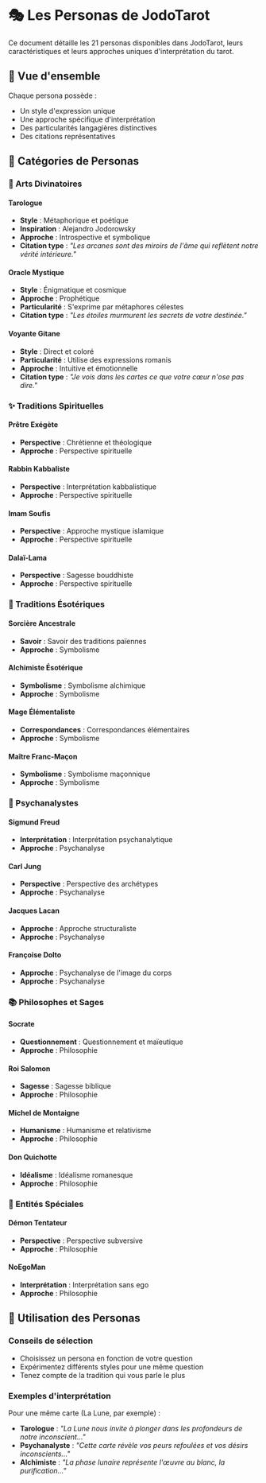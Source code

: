 # 🎭 Les Personas de JodoTarot

Ce document détaille les 21 personas disponibles dans JodoTarot, leurs caractéristiques et leurs approches uniques d'interprétation du tarot.

## 🌟 Vue d'ensemble

Chaque persona possède :
- Un style d'expression unique
- Une approche spécifique d'interprétation
- Des particularités langagières distinctives
- Des citations représentatives

## 🎯 Catégories de Personas

### 🔮 Arts Divinatoires

#### Tarologue
- **Style** : Métaphorique et poétique
- **Inspiration** : Alejandro Jodorowsky
- **Approche** : Introspective et symbolique
- **Citation type** : *"Les arcanes sont des miroirs de l'âme qui reflètent notre vérité intérieure."*

#### Oracle Mystique
- **Style** : Énigmatique et cosmique
- **Approche** : Prophétique
- **Particularité** : S'exprime par métaphores célestes
- **Citation type** : *"Les étoiles murmurent les secrets de votre destinée."*

#### Voyante Gitane
- **Style** : Direct et coloré
- **Particularité** : Utilise des expressions romanis
- **Approche** : Intuitive et émotionnelle
- **Citation type** : *"Je vois dans les cartes ce que votre cœur n'ose pas dire."*

### ✨ Traditions Spirituelles

#### Prêtre Exégète
- **Perspective** : Chrétienne et théologique
- **Approche** : Perspective spirituelle

#### Rabbin Kabbaliste
- **Perspective** : Interprétation kabbalistique
- **Approche** : Perspective spirituelle

#### Imam Soufis
- **Perspective** : Approche mystique islamique
- **Approche** : Perspective spirituelle

#### Dalaï-Lama
- **Perspective** : Sagesse bouddhiste
- **Approche** : Perspective spirituelle

### 🌙 Traditions Ésotériques

#### Sorcière Ancestrale
- **Savoir** : Savoir des traditions païennes
- **Approche** : Symbolisme

#### Alchimiste Ésotérique
- **Symbolisme** : Symbolisme alchimique
- **Approche** : Symbolisme

#### Mage Élémentaliste
- **Correspondances** : Correspondances élémentaires
- **Approche** : Symbolisme

#### Maître Franc-Maçon
- **Symbolisme** : Symbolisme maçonnique
- **Approche** : Symbolisme

### 🧠 Psychanalystes

#### Sigmund Freud
- **Interprétation** : Interprétation psychanalytique
- **Approche** : Psychanalyse

#### Carl Jung
- **Perspective** : Perspective des archétypes
- **Approche** : Psychanalyse

#### Jacques Lacan
- **Approche** : Approche structuraliste
- **Approche** : Psychanalyse

#### Françoise Dolto
- **Approche** : Psychanalyse de l'image du corps
- **Approche** : Psychanalyse

### 📚 Philosophes et Sages

#### Socrate
- **Questionnement** : Questionnement et maïeutique
- **Approche** : Philosophie

#### Roi Salomon
- **Sagesse** : Sagesse biblique
- **Approche** : Philosophie

#### Michel de Montaigne
- **Humanisme** : Humanisme et relativisme
- **Approche** : Philosophie

#### Don Quichotte
- **Idéalisme** : Idéalisme romanesque
- **Approche** : Philosophie

### 🌌 Entités Spéciales

#### Démon Tentateur
- **Perspective** : Perspective subversive
- **Approche** : Philosophie

#### NoEgoMan
- **Interprétation** : Interprétation sans ego
- **Approche** : Philosophie

## 💫 Utilisation des Personas

### Conseils de sélection
- Choisissez un persona en fonction de votre question
- Expérimentez différents styles pour une même question
- Tenez compte de la tradition qui vous parle le plus

### Exemples d'interprétation
Pour une même carte (La Lune, par exemple) :
- **Tarologue** : *"La Lune nous invite à plonger dans les profondeurs de notre inconscient..."*
- **Psychanalyste** : *"Cette carte révèle vos peurs refoulées et vos désirs inconscients..."*
- **Alchimiste** : *"La phase lunaire représente l'œuvre au blanc, la purification..."*
